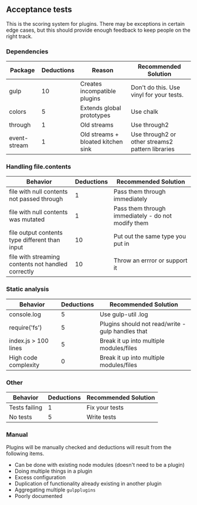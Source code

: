 ## Acceptance tests

This is the scoring system for plugins. There may be exceptions in certain edge cases, but this should provide enough feedback to keep people on the right track.

### Dependencies

| Package | Deductions | Reason | Recommended Solution |
|---|---|---|---|
| gulp | 10 | Creates incompatible plugins | Don't do this. Use vinyl for your tests. |
| colors | 5 | Extends global prototypes | Use chalk |
| through | 1 | Old streams | Use through2 |
| event-stream |  1 | Old streams + bloated kitchen sink | Use through2 or other streams2 pattern libraries |

### Handling file.contents

| Behavior | Deductions | Recommended Solution |
|---|---|---|
| file with null contents not passed through | 1 | Pass them through immediately |
| file with null contents was mutated | 1 | Pass them through immediately - do not modify them |
| file output contents type different than input | 10 | Put out the same type you put in |
| file with streaming contents not handled correctly | 10 | Throw an errror or support it |

### Static analysis

| Behavior | Deductions | Recommended Solution |
|---|---|---|
| console.log | 5 | Use gulp-util .log |
| require('fs') | 5 | Plugins should not read/write - gulp handles that |
| index.js > 100 lines | 5 | Break it up into multiple modules/files |
| High code complexity | 0 | Break it up into multiple modules/files |

### Other

| Behavior | Deductions | Recommended Solution |
|---|---|---|
| Tests failing | 1 | Fix your tests |
| No tests | 5 | Write tests |

### Manual

Plugins will be manually checked and deductions will result from the following items.

* Can be done with existing node modules (doesn't need to be a plugin)
* Doing multiple things in a plugin
* Excess configuration
* Duplication of functionality already existing in another plugin
* Aggregating multiple `gulpplugins`
* Poorly documented
